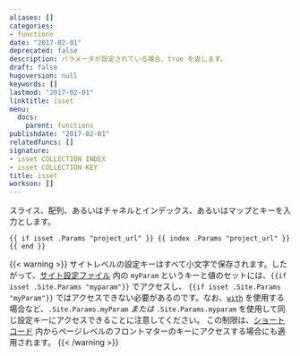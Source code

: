 ```yaml
---
aliases: []
categories:
- functions
date: "2017-02-01"
deprecated: false
description: パラメータが設定されている場合、true を返します。
draft: false
hugoversion: null
keywords: []
lastmod: "2017-02-01"
linktitle: isset
menu:
  docs:
    parent: functions
publishdate: "2017-02-01"
relatedfuncs: []
signature:
- isset COLLECTION INDEX
- isset COLLECTION KEY
title: isset
workson: []
---
```


スライス、配列、あるいはチャネルとインデックス、あるいはマップとキーを入力とします。

```go-html-template
{{ if isset .Params "project_url" }} {{ index .Params "project_url" }}{{ end }}
```

{{< warning >}}
サイトレベルの設定キーはすべて小文字で保存されます。したがって、[サイト設定ファイル](/getting-started/configuration/) 内の `myParam` というキーと値のセットには、`{{if isset .Site.Params "myparam"}}` でアクセスし、 `{{if isset .Site.Params "myParam"}}` ではアクセスできない必要があるのです。なお、[`with`](/function/with) を使用する場合など、`.Site.Params.myParam` *または* `.Site.Params.myparam` を使用して同じ設定キーにアクセスできることに注意してください。
この制限は、[ショートコード](/content-management/shortcodes/) 内からページレベルのフロントマターのキーにアクセスする場合にも適用されます。
{{< /warning >}}
